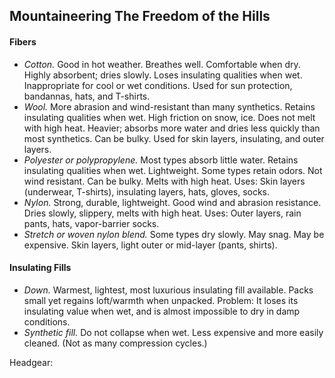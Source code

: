 ## Mountaineering The Freedom of the Hills

#### Fibers

- *Cotton.* Good in hot weather. Breathes well. Comfortable when dry. Highly absorbent; dries slowly. Loses insulating qualities when wet. Inappropriate for cool or wet conditions. Used for sun protection, bandannas, hats, and T-shirts.
- *Wool.* More abrasion and wind-resistant than many synthetics. Retains insulating qualities when wet. High friction on snow, ice. Does not melt with high heat. Heavier; absorbs more water and dries less quickly than most synthetics. Can be bulky. Used for skin layers, insulating, and outer layers.
- *Polyester or polypropylene.* Most types absorb little water. Retains insulating qualities when wet. Lightweight.  Some types retain odors. Not wind resistant. Can be bulky. Melts with high heat. Uses: Skin layers (underwear, T-shirts), insulating layers, hats, gloves, socks.
- *Nylon.* Strong, durable, lightweight. Good wind and abrasion resistance. Dries slowly, slippery, melts with high heat. Uses: Outer layers, rain pants, hats, vapor-barrier socks.
- *Stretch or woven nylon blend.* Some types dry slowly. May snag. May be expensive. Skin layers, light outer or mid-layer (pants, shirts).

#### Insulating Fills

- *Down.* Warmest, lightest, most luxurious insulating fill available. Packs small yet regains loft/warmth when unpacked. Problem: It loses its insulating value when wet, and is almost impossible to dry in damp conditions.
- *Synthetic fill.* Do not collapse when wet. Less expensive and more easily cleaned. (Not as many compression cycles.)

Headgear:
